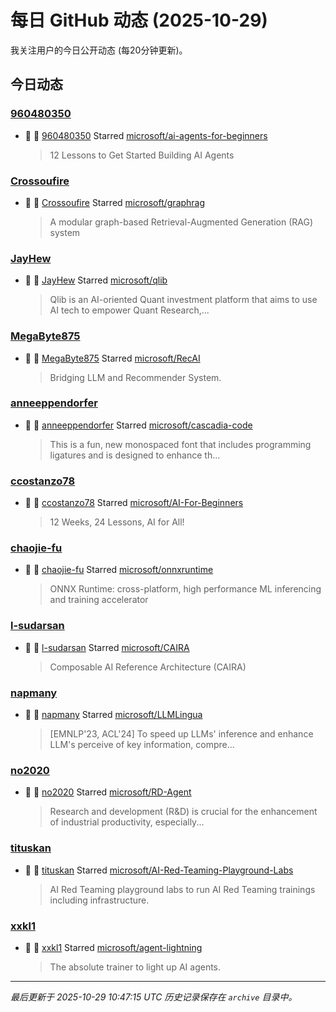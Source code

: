 # 每日 GitHub 动态 (2025-10-29)

我关注用户的今日公开动态 (每20分钟更新)。

## 今日动态

### [960480350](https://github.com/960480350)
- 🌟 👤 [960480350](https://github.com/960480350) Starred [microsoft/ai-agents-for-beginners](https://github.com/microsoft/ai-agents-for-beginners)
  > 12 Lessons to Get Started Building AI Agents

### [Crossoufire](https://github.com/Crossoufire)
- 🌟 👤 [Crossoufire](https://github.com/Crossoufire) Starred [microsoft/graphrag](https://github.com/microsoft/graphrag)
  > A modular graph-based Retrieval-Augmented Generation (RAG) system

### [JayHew](https://github.com/JayHew)
- 🌟 👤 [JayHew](https://github.com/JayHew) Starred [microsoft/qlib](https://github.com/microsoft/qlib)
  > Qlib is an AI-oriented Quant investment platform that aims to use AI tech to empower Quant Research,...

### [MegaByte875](https://github.com/MegaByte875)
- 🌟 👤 [MegaByte875](https://github.com/MegaByte875) Starred [microsoft/RecAI](https://github.com/microsoft/RecAI)
  > Bridging LLM and Recommender System.

### [anneeppendorfer](https://github.com/anneeppendorfer)
- 🌟 👤 [anneeppendorfer](https://github.com/anneeppendorfer) Starred [microsoft/cascadia-code](https://github.com/microsoft/cascadia-code)
  > This is a fun, new monospaced font that includes programming ligatures and is designed to enhance th...

### [ccostanzo78](https://github.com/ccostanzo78)
- 🌟 👤 [ccostanzo78](https://github.com/ccostanzo78) Starred [microsoft/AI-For-Beginners](https://github.com/microsoft/AI-For-Beginners)
  > 12 Weeks, 24 Lessons, AI for All!

### [chaojie-fu](https://github.com/chaojie-fu)
- 🌟 👤 [chaojie-fu](https://github.com/chaojie-fu) Starred [microsoft/onnxruntime](https://github.com/microsoft/onnxruntime)
  > ONNX Runtime: cross-platform, high performance ML inferencing and training accelerator

### [l-sudarsan](https://github.com/l-sudarsan)
- 🌟 👤 [l-sudarsan](https://github.com/l-sudarsan) Starred [microsoft/CAIRA](https://github.com/microsoft/CAIRA)
  > Composable AI Reference Architecture (CAIRA)

### [napmany](https://github.com/napmany)
- 🌟 👤 [napmany](https://github.com/napmany) Starred [microsoft/LLMLingua](https://github.com/microsoft/LLMLingua)
  > [EMNLP'23, ACL'24] To speed up LLMs' inference and enhance LLM's perceive of key information, compre...

### [no2020](https://github.com/no2020)
- 🌟 👤 [no2020](https://github.com/no2020) Starred [microsoft/RD-Agent](https://github.com/microsoft/RD-Agent)
  > Research and development (R&D) is crucial for the enhancement of industrial productivity, especially...

### [tituskan](https://github.com/tituskan)
- 🌟 👤 [tituskan](https://github.com/tituskan) Starred [microsoft/AI-Red-Teaming-Playground-Labs](https://github.com/microsoft/AI-Red-Teaming-Playground-Labs)
  > AI Red Teaming playground labs to run AI Red Teaming trainings including infrastructure.

### [xxkl1](https://github.com/xxkl1)
- 🌟 👤 [xxkl1](https://github.com/xxkl1) Starred [microsoft/agent-lightning](https://github.com/microsoft/agent-lightning)
  > The absolute trainer to light up AI agents.


---
*最后更新于 2025-10-29 10:47:15 UTC*
*历史记录保存在 `archive` 目录中。*
